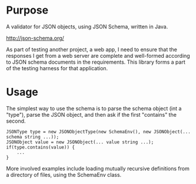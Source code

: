 
Purpose
=======

A validator for JSON objects, using JSON Schema, written in Java.  

http://json-schema.org/

As part of testing another project, a web app, I need to ensure that the responses I get from a web server are complete and well-formed according to JSON schema documents in the requirements.  This library forms a part of the testing harness for that application.  

Usage
=====

The simplest way to use the schema is to parse the schema object (int a "type"), parse the JSON object, and then ask if the first "contains" the second.

    JSONType type = new JSONObjectType(new SchemaEnv(), new JSONObject(... schema string ...));
	JSONObject value = new JSONObject(... value string ...); 
	if(type.contains(value)) { 
		...
	}

More involved examples include loading mutually recursive definitions from a directory of files, using the SchemaEnv class. 

